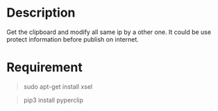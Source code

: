 # Description
Get the clipboard and modify all same ip by a other one.
It could be use protect information before publish on internet.

# Requirement
> sudo apt-get install xsel

> pip3 install pyperclip